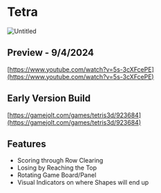 # Tetra
![Untitled](https://github.com/user-attachments/assets/13047131-d761-4fb8-9844-9f36d70bc80c)

## Preview - 9/4/2024
[https://www.youtube.com/watch?v=5s-3cXFcePE](https://www.youtube.com/watch?v=5s-3cXFcePE)

## Early Version Build
[https://gamejolt.com/games/tetris3d/923684](https://gamejolt.com/games/tetris3d/923684)

## Features
- Scoring through Row Clearing
- Losing by Reaching the Top
- Rotating Game Board/Panel
- Visual Indicators on where Shapes will end up
